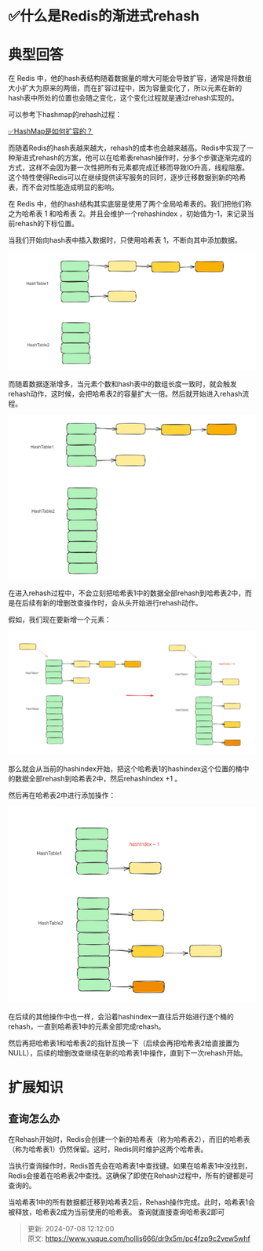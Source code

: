 # ✅什么是Redis的渐进式rehash

# 典型回答


在 Redis 中，他的hash表结构随着数据量的增大可能会导致扩容，通常是将数组大小扩大为原来的两倍，而在扩容过程中，因为容量变化了，所以元素在新的hash表中所处的位置也会随之变化，这个变化过程就是通过rehash实现的。



可以参考下hashmap的rehash过程：

[✅HashMap是如何扩容的？](https://www.yuque.com/hollis666/dr9x5m/co1ul8)



而随着Redis的hash表越来越大，rehash的成本也会越来越高。Redis中实现了一种渐进式rehash的方案，他可以在哈希表rehash操作时，分多个步骤逐渐完成的方式，这样不会因为要一次性把所有元素都完成迁移而导致IO升高，线程阻塞。这个特性使得Redis可以在继续提供读写服务的同时，逐步迁移数据到新的哈希表，而不会对性能造成明显的影响。



在 Redis 中，他的hash结构其实底层是使用了两个全局哈希表的。我们把他们称之为哈希表 1 和哈希表 2。并且会维护一个rehashindex ，初始值为-1，来记录当前rehash的下标位置。



当我们开始向hash表中插入数据时，只使用哈希表 1，不断向其中添加数据。



![1692419575799-517aced7-3c0b-480a-be5e-447a50ca375d.png](./img/teL2b1t288_lcAVR/1692419575799-517aced7-3c0b-480a-be5e-447a50ca375d-830898.png)



而随着数据逐渐增多，当元素个数和hash表中的数组长度一致时，就会触发rehash动作，这时候，会把哈希表2的容量扩大一倍。然后就开始进入rehash流程。



![1692419598612-bd29a7c5-0da4-48f4-b324-8cf56f7a91b6.png](./img/teL2b1t288_lcAVR/1692419598612-bd29a7c5-0da4-48f4-b324-8cf56f7a91b6-019836.png)





在进入rehash过程中，不会立刻把哈希表1中的数据全部rehash到哈希表2中，而是在后续有新的增删改查操作时，会从头开始进行rehash动作。



假如，我们现在要新增一个元素：



![1692419675045-d8066838-5c20-4d5b-b92a-d22a5e074e3b.png](./img/teL2b1t288_lcAVR/1692419675045-d8066838-5c20-4d5b-b92a-d22a5e074e3b-475877.png)



那么就会从当前的hashindex开始，把这个哈希表1的hashindex这个位置的桶中的数据全部rehash到哈希表2中，然后rehashindex +1 。



然后再在哈希表2中进行添加操作：



![1692419800439-5a62ebb9-35f6-4814-bce1-98de88fb8a20.png](./img/teL2b1t288_lcAVR/1692419800439-5a62ebb9-35f6-4814-bce1-98de88fb8a20-853470.png)



在后续的其他操作中也一样，会沿着hashindex一直往后开始进行逐个桶的rehash，一直到哈希表1中的元素全部完成rehash。



然后再把哈希表1和哈希表2的指针互换一下（后续会再把哈希表2给直接置为NULL），后续的增删改查继续在新的哈希表1中操作，直到下一次rehash开始。





# 扩展知识


## 查询怎么办


在Rehash开始时，Redis会创建一个新的哈希表（称为哈希表2），而旧的哈希表（称为哈希表1）仍然保留。这时，Redis同时维护这两个哈希表。



当执行查询操作时，Redis首先会在哈希表1中查找键。如果在哈希表1中没找到，Redis会接着在哈希表2中查找。这确保了即使在Rehash过程中，所有的键都是可查询的。



当哈希表1中的所有数据都迁移到哈希表2后，Rehash操作完成。此时，哈希表1会被释放，哈希表2成为当前使用的哈希表。 查询就直接查询哈希表2即可



> 更新: 2024-07-08 12:12:00  
> 原文: <https://www.yuque.com/hollis666/dr9x5m/pc4fzp9c2vew5whf>